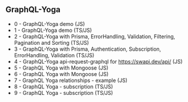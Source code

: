 ## GraphQL-Yoga

- 0 - GraphQL-Yoga demo (JS)
- 1 - GraphQL-Yoga demo (TS/JS)
- 2 - GraphQL-Yoga with Prisma, ErrorHandling, Validation, Filtering, Pagination and Sorting (TS/JS)
- 3 - GraphQL-Yoga with Prisma, Authentication, Subscription, ErrorHandling, Validation (TS/JS)
- 4 - GraphQL-Yoga api-request-graphql for https://swapi.dev/api/ (JS)
- 5 - GraphQL Yoga with Mongoose (JS)
- 6 - GraphQL Yoga with Mongoose (JS)
- 7 - GraphQL Yoga relationships - example (JS)
- 8 - GraphQL Yoga - subscription (TS/JS)
- 9 - GraphQL Yoga - subscription (TS/JS)
